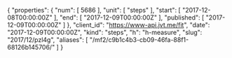 {
  "properties": {
    "num": [
      5686
    ],
    "unit": [
      "steps"
    ],
    "start": [
      "2017-12-08T00:00:00Z"
    ],
    "end": [
      "2017-12-09T00:00:00Z"
    ],
    "published": [
      "2017-12-09T00:00:00Z"
    ]
  },
  "client_id": "https://www-api.jvt.me/fit",
  "date": "2017-12-09T00:00:00Z",
  "kind": "steps",
  "h": "h-measure",
  "slug": "2017/12/pzl4g",
  "aliases": [
    "/mf2/c9b1c4b3-cb09-46fa-88f1-68126b145706/"
  ]
}
